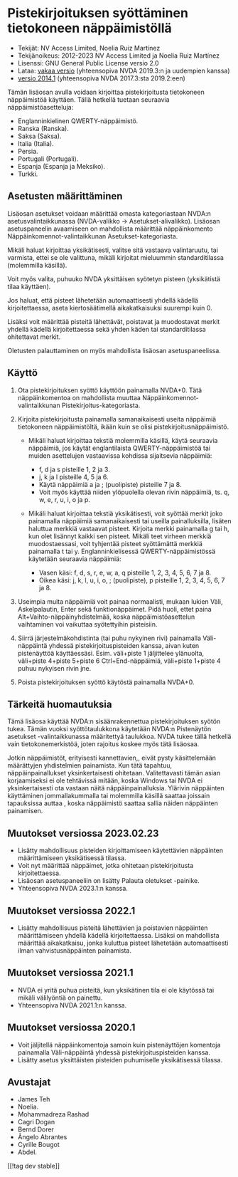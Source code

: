 # Pistekirjoituksen syöttäminen tietokoneen näppäimistöllä #

* Tekijät: NV Access Limited, Noelia Ruiz Martínez
* Tekijänoikeus: 2012-2023 NV Access Limited ja Noelia Ruiz Martínez
* Lisenssi: GNU General Public License versio 2.0
* Lataa: [vakaa versio][1] (yhteensopiva NVDA 2019.3:n ja uudempien kanssa)
* [versio 2014.1][3] (yhteensopiva NVDA 2017.3:sta 2019.2:een)

Tämän lisäosan avulla voidaan kirjoittaa pistekirjoitusta tietokoneen
näppäimistöä käyttäen.  Tällä hetkellä tuetaan seuraavia
näppäimistöasetteluja:

* Englanninkielinen QWERTY-näppäimistö.
* Ranska (Ranska).
* Saksa (Saksa).
* Italia (Italia).
* Persia.
* Portugali (Portugali).
* Espanja (Espanja ja Meksiko).
* Turkki.

## Asetusten määrittäminen

Lisäosan asetukset voidaan määrittää omasta kategoriastaan NVDA:n
asetusvalintaikkunassa (NVDA-valikko -> Asetukset-alivalikko). Lisäosan
asetuspaneelin avaamiseen on mahdollista määrittää näppäinkomento
Näppäinkomennot-valintaikkunan Asetukset-kategoriasta.

Mikäli haluat kirjoittaa yksikätisesti, valitse sitä vastaava valintaruutu,
tai varmista, ettei se ole valittuna, mikäli kirjoitat mieluummin
standarditilassa (molemmilla käsillä).

Voit myös valita, puhuuko NVDA yksittäisen syötetyn pisteen (yksikätistä
tilaa käyttäen).

Jos haluat, että pisteet lähetetään automaattisesti yhdellä kädellä
kirjoitettaessa, aseta kiertosäätimellä aikakatkaisuksi suurempi kuin 0.

Lisäksi voit määrittää pisteitä lähettävät, poistavat ja muodostavat merkit
yhdellä kädellä kirjoitettaessa sekä yhden käden tai standarditilassa
ohitettavat merkit.

Oletusten palauttaminen on myös mahdollista lisäosan asetuspaneelissa.

## Käyttö

1. Ota pistekirjoituksen syöttö käyttöön painamalla NVDA+0. Tätä
   näppäinkomentoa on mahdollista muuttaa Näppäinkomennot-valintaikkunan
   Pistekirjoitus-kategoriasta.
2. Kirjoita pistekirjoitusta painamalla samanaikaisesti useita näppäimiä
   tietokoneen näppäimistöltä, ikään kuin se olisi
   pistekirjoitusnäppäimistö.

	* Mikäli haluat kirjoittaa tekstiä molemmilla käsillä, käytä seuraavia
	  näppäimiä, jos  käytät englantilaista QWERTY-näppäimistöä tai muiden
	  asettelujen vastaavissa kohdissa sijaitsevia näppäimiä:

		* f, d ja s pisteille 1, 2 ja 3.
		* j, k ja l pisteille 4, 5 ja 6.
		* Käytä näppäimiä a ja ; (puolipiste) pisteille 7 ja 8.
		* Voit myös käyttää niiden ylöpuolella olevan rivin näppäimiä, ts. q, w,
		  e, r, u, i, o ja p.

	* Mikäli haluat kirjoittaa tekstiä yksikätisesti, voit syöttää merkit joko
	  painamalla näppäimiä samanaikaisesti tai useilla painalluksilla, lisäten
	  haluttua merkkiä vastaavat pisteet. Kirjoita merkki painamalla g tai h,
	  kun olet lisännyt kaikki sen pisteet. Mikäli teet virheen merkkiä
	  muodostaessasi, voit tyhjentää pisteet syöttämättä merkkiä painamalla t
	  tai y. Englanninkielisessä QWERTY-näppäimistössä käytetään seuraavia
	  näppäimiä:

		* Vasen käsi: f, d, s, r, e, w, a, q pisteille 1, 2, 3, 4, 5, 6, 7 ja 8.
		* Oikea käsi: j, k, l, u, i, o, ; (puolipiste), p pisteille 1, 2, 3, 4, 5,
		  6, 7 ja 8.

3. Useimpia muita näppäimiä voit painaa normaalisti, mukaan lukien Väli,
   Askelpalautin, Enter sekä funktionäppäimet. Pidä huoli, ettet paina
   Alt+Vaihto-näppäinyhdistelmää, koska näppäimistöasettelun vaihtaminen voi
   vaikuttaa syötettyihin pisteisiin.
4. Siirrä järjestelmäkohdistinta (tai puhu nykyinen rivi) painamalla
   Väli-näppäintä yhdessä pistekirjoituspisteiden kanssa, aivan kuten
   pistenäyttöä käyttäessäsi. Esim. väli+piste 1 jäljittelee ylänuolta,
   väli+piste 4+piste 5+piste 6 Ctrl+End-näppäimiä, väli+piste 1+piste 4
   puhuu nykyisen rivin jne.
5. Poista pistekirjoituksen syöttö käytöstä painamalla NVDA+0.

## Tärkeitä huomautuksia

Tämä lisäosa käyttää NVDA:n sisäänrakennettua pistekirjoituksen syötön
tukea.  Tämän vuoksi syöttötaulukkona käytetään NVDA:n Pistenäytön asetukset
-valintaikkunassa määritettyä taulukkoa.  NVDA tukee tällä hetkellä vain
tietokonemerkistöä, joten rajoitus koskee myös tätä lisäosaa.

Jotkin näppäimistöt, erityisesti kannettavien,, eivät pysty käsittelemään
määrättyjen yhdistelmien painamista.  Kun tätä tapahtuu, näppäinpainallukset
yksinkertaisesti ohitetaan.  Valitettavasti tämän asian korjaamiseksi ei ole
tehtävissä mitään, koska Windows tai NVDA ei yksinkertaisesti ota vastaan
näitä näppäinpainalluksia.  Ylärivin näppäinten käyttäminen jommallakummalla
tai molemmilla käsillä saattaa joissain tapauksissa auttaa , koska
näppäimistö saattaa sallia näiden näppäinten painamisen.


## Muutokset versiossa 2023.02.23

* Lisätty mahdollisuus pisteiden kirjoittamiseen käytettävien näppäinten
  määrittämiseen yksikätisessä tilassa.
* Voit nyt määrittää näppäimet, jotka ohitetaan pistekirjoitusta
  kirjoitettaessa.
* Lisäosan asetuspaneeliin on lisätty Palauta oletukset -painike.
* Yhteensopiva NVDA 2023.1:n kanssa.

## Muutokset versiossa 2022.1

* Lisätty mahdollisuus pisteitä lähettävien ja poistavien näppäinten
  määrittämiseen yhdellä kädellä kirjoitettaessa. Lisäksi on mahdollista
  määrittää aikakatkaisu, jonka kuluttua pisteet lähetetään automaattisesti
  ilman vahvistusnäppäinten painamista.

## Muutokset versiossa 2021.1

* NVDA ei yritä puhua pisteitä, kun yksikätinen tila ei ole käytössä tai
  mikäli välilyöntiä on painettu.
* Yhteensopiva NVDA 2021.1:n kanssa.

## Muutokset versiossa 2020.1

* Voit jäljitellä näppäinkomentoja samoin kuin pistenäyttöjen komentoja
  painamalla Väli-näppäintä yhdessä pistekirjoituspisteiden kanssa.
* Lisätty asetus yksittäisten pisteiden puhumiselle yksikätisessä tilassa.

## Avustajat

* James Teh
* Noelia.
* Mohammadreza Rashad
* Cagri Dogan
* Bernd Dorer
* Ângelo Abrantes
* Cyrille Bougot
* Abdel.

[[!tag dev stable]]

[1]: https://addons.nvda-project.org/files/get.php?file=pcKbBrl

[3]: https://addons.nvda-project.org/files/get.php?file=pckbbrl-o
